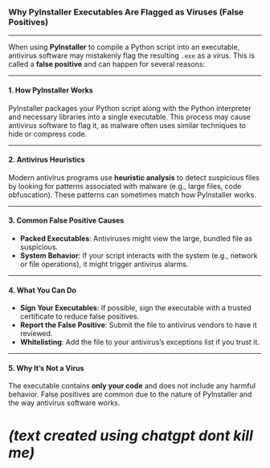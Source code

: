 ### Why PyInstaller Executables Are Flagged as Viruses (False Positives)

---

When using **PyInstaller** to compile a Python script into an executable, antivirus software may mistakenly flag the resulting `.exe` as a virus. This is called a **false positive** and can happen for several reasons:

---

#### 1. **How PyInstaller Works**
PyInstaller packages your Python script along with the Python interpreter and necessary libraries into a single executable. This process may cause antivirus software to flag it, as malware often uses similar techniques to hide or compress code.

---

#### 2. **Antivirus Heuristics**
Modern antivirus programs use **heuristic analysis** to detect suspicious files by looking for patterns associated with malware (e.g., large files, code obfuscation). These patterns can sometimes match how PyInstaller works.

---

#### 3. **Common False Positive Causes**
- **Packed Executables**: Antiviruses might view the large, bundled file as suspicious.
- **System Behavior**: If your script interacts with the system (e.g., network or file operations), it might trigger antivirus alarms.

---

#### 4. **What You Can Do**
- **Sign Your Executables**: If possible, sign the executable with a trusted certificate to reduce false positives.
- **Report the False Positive**: Submit the file to antivirus vendors to have it reviewed.
- **Whitelisting**: Add the file to your antivirus’s exceptions list if you trust it.

---
  
#### 5. **Why It’s Not a Virus**
The executable contains **only your code** and does not include any harmful behavior. False positives are common due to the nature of PyInstaller and the way antivirus software works.

# *(text created using chatgpt dont kill me)*
